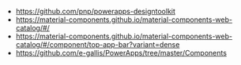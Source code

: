 

- https://github.com/pnp/powerapps-designtoolkit
- https://material-components.github.io/material-components-web-catalog/#/
- https://material-components.github.io/material-components-web-catalog/#/component/top-app-bar?variant=dense
- https://github.com/e-gallis/PowerApps/tree/master/Components